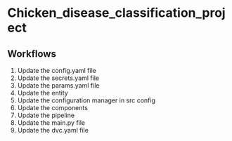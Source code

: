 # Chicken_disease_classification_project

## Workflows

1. Update the config.yaml file
2. Update the secrets.yaml file
3. Update the params.yaml file
4. Update the entity 
5. Update the configuration manager in src config
6. Update the components 
7. Update the pipeline
8. Update the main.py file
9. Update the dvc.yaml file 
